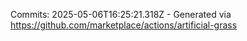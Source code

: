 Commits: 2025-05-06T16:25:21.318Z - Generated via https://github.com/marketplace/actions/artificial-grass
<br>
